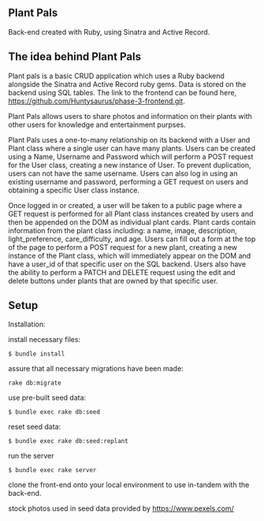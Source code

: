 ## Plant Pals

Back-end created with Ruby, using Sinatra and Active Record.

## The idea behind Plant Pals

Plant pals is a basic CRUD application which uses a Ruby backend alongside the Sinatra and Active Record ruby gems. Data is stored on the backend using SQL tables. The link to the frontend can be found here, https://github.com/Huntysaurus/phase-3-frontend.git.

Plant Pals allows users to share photos and information on their plants with other users for knowledge and entertainment purpses. 

Plant Pals uses a one-to-many relationship on its backend with a User and Plant class where a single user can have many plants. Users can be created using a Name, Username and Password which will perform a POST request for the User class, creating a new instance of User. To prevent duplication, users can not have the same username. Users can also log in using an existing username and password, performing a GET request on users and obtaining a specific User class instance.

Once logged in or created, a user will be taken to a public page where a GET request is performed for all Plant class instances created by users and then be appended on the DOM as individual plant cards. Plant cards contain information from the plant class including: a name, image, description, light_preference, care_difficulty, and age. Users can fill out a form at the top of the page to perform a POST request for a new plant, creating a new instance of the Plant class, which will immediately appear on the DOM and have a user_id of that specific user on the SQL backend. Users also have the ability to perform a PATCH and DELETE request using the edit and delete buttons under plants that are owned by that specific user.

## Setup

Installation:

install necessary files:

```
$ bundle install
```

assure that all necessary migrations have been made:

```
rake db:migrate
```

use pre-built seed data:

```
$ bundle exec rake db:seed
```
reset seed data:

```
$ bundle exec rake db:seed:replant
```
run the server

```
$ bundle exec rake server
```
clone the front-end onto your local environment to use in-tandem with the back-end.

stock photos used in seed data provided by https://www.pexels.com/
